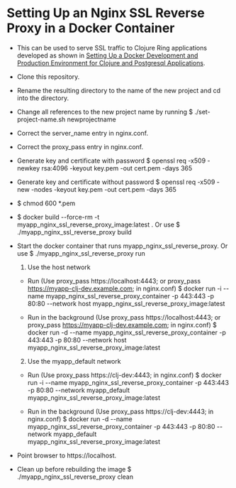 # Setting Up an Nginx SSL Reverse Proxy in a Docker Container

- This can be used to serve SSL traffic to Clojure Ring applications
  developed as shown in [Setting Up a Docker Development and Production Environment for Clojure and Postgresql Applications](https://github.com/davidneu/docker-clojure-postgresql-example).

- Clone this repository.

- Rename the resulting directory to the name of the new project and
  cd into the directory.

- Change all references to the new project name by running
  $ ./set-project-name.sh newprojectname

- Correct the server_name entry in nginx.conf.

- Correct the proxy_pass entry in nginx.conf.

- Generate key and certificate with password
  $ openssl req -x509 -newkey rsa:4096 -keyout key.pem -out cert.pem -days 365

- Generate key and certificate without password
  $ openssl req -x509 -new -nodes      -keyout key.pem -out cert.pem -days 365

- $ chmod 600 *.pem 

- $ docker build --force-rm -t myapp_nginx_ssl_reverse_proxy_image:latest .
  Or use $ ./myapp_nginx_ssl_reverse_proxy build

- Start the docker container that runs myapp_nginx_ssl_reverse_proxy.
  Or use $ ./myapp_nginx_ssl_reverse_proxy run

  1. Use the host network

  - Run (Use proxy_pass https://localhost:4443; or proxy_pass https://myapp-clj-dev.example.com; in nginx.conf)
    $ docker run -i --name myapp_nginx_ssl_reverse_proxy_container -p 443:443 -p 80:80 --network host myapp_nginx_ssl_reverse_proxy_image:latest

  - Run in the background (Use proxy_pass https://localhost:4443; or proxy_pass https://myapp-clj-dev.example.com; in nginx.conf)
    $ docker run -d --name myapp_nginx_ssl_reverse_proxy_container -p 443:443 -p 80:80 --network host myapp_nginx_ssl_reverse_proxy_image:latest

  2. Use the myapp_default network

  - Run  (Use proxy_pass https://clj-dev:4443; in nginx.conf)
    $ docker run -i --name myapp_nginx_ssl_reverse_proxy_container -p 443:443 -p 80:80 --network myapp_default myapp_nginx_ssl_reverse_proxy_image:latest

  - Run in the background (Use proxy_pass https://clj-dev:4443; in nginx.conf)
    $ docker run -d --name myapp_nginx_ssl_reverse_proxy_container -p 443:443 -p 80:80 --network myapp_default myapp_nginx_ssl_reverse_proxy_image:latest

- Point browser to https://localhost.

- Clean up before rebuilding the image
  $ ./myapp_nginx_ssl_reverse_proxy clean

